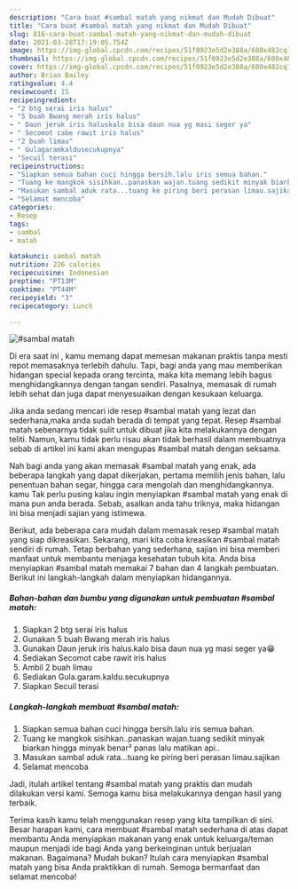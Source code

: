 ```yaml
---
description: "Cara buat #sambal matah yang nikmat dan Mudah Dibuat"
title: "Cara buat #sambal matah yang nikmat dan Mudah Dibuat"
slug: 816-cara-buat-sambal-matah-yang-nikmat-dan-mudah-dibuat
date: 2021-03-28T17:19:05.754Z
image: https://img-global.cpcdn.com/recipes/51f0923e5d2e388a/680x482cq70/sambal-matah-foto-resep-utama.jpg
thumbnail: https://img-global.cpcdn.com/recipes/51f0923e5d2e388a/680x482cq70/sambal-matah-foto-resep-utama.jpg
cover: https://img-global.cpcdn.com/recipes/51f0923e5d2e388a/680x482cq70/sambal-matah-foto-resep-utama.jpg
author: Brian Bailey
ratingvalue: 4.4
reviewcount: 15
recipeingredient:
- "2 btg serai iris halus"
- "5 buah Bwang merah iris halus"
- " Daun jeruk iris haluskalo bisa daun nua yg masi seger ya"
- " Secomot cabe rawit iris halus"
- "2 buah limau"
- " Gulagaramkaldusecukupnya"
- "Secuil terasi"
recipeinstructions:
- "Siapkan semua bahan cuci hingga bersih.lalu iris semua bahan."
- "Tuang ke mangkok sisihkan..panaskan wajan.tuang sedikit minyak biarkan hingga minyak benar² panas lalu matikan api.."
- "Masukan sambal aduk rata...tuang ke piring beri perasan limau.sajikan"
- "Selamat mencoba"
categories:
- Resep
tags:
- sambal
- matah

katakunci: sambal matah 
nutrition: 226 calories
recipecuisine: Indonesian
preptime: "PT13M"
cooktime: "PT44M"
recipeyield: "3"
recipecategory: Lunch

---
```



![#sambal matah](https://img-global.cpcdn.com/recipes/51f0923e5d2e388a/680x482cq70/sambal-matah-foto-resep-utama.jpg)

Di era  saat ini , kamu memang dapat memesan makanan praktis tanpa mesti repot memasaknya terlebih dahulu. Tapi, bagi anda yang mau memberikan hidangan special kepada orang tercinta, maka kita memang lebih bagus menghidangkannya dengan tangan sendiri. Pasalnya, memasak di rumah lebih sehat dan juga dapat menyesuaikan dengan kesukaan keluarga.

Jika anda sedang mencari ide resep #sambal matah yang lezat dan sederhana,maka anda sudah berada di tempat yang tepat. Resep #sambal matah  sebenarnya tidak sulit untuk dibuat jika kita melakukannya dengan teliti. Namun, kamu tidak perlu risau akan tidak berhasil dalam membuatnya 
sebab di artikel ini kami akan mengupas #sambal matah dengan seksama.  



Nah bagi anda yang akan memasak #sambal matah yang enak, ada beberapa langkah yang dapat dikerjakan, pertama memilih jenis bahan, lalu penentuan bahan segar, hingga cara mengolah dan menghidangkannya. kamu Tak perlu pusing kalau ingin menyiapkan #sambal matah yang enak di mana pun anda berada. Sebab, asalkan anda  tahu triknya, maka hidangan ini bisa menjadi sajian yang istimewa.

Berikut, ada beberapa cara mudah dalam memasak resep #sambal matah yang siap dikreasikan. Sekarang, mari kita coba kreasikan #sambal matah sendiri di rumah. Tetap berbahan yang sederhana, sajian ini bisa memberi manfaat untuk membantu menjaga kesehatan tubuh kita. Anda bisa menyiapkan #sambal matah memakai 7 bahan dan 4 langkah pembuatan. Berikut ini langkah-langkah dalam menyiapkan hidangannya.

<!--inarticleads1-->

##### Bahan-bahan dan bumbu yang digunakan untuk pembuatan #sambal matah:

1. Siapkan 2 btg serai iris halus
1. Gunakan 5 buah Bwang merah iris halus
1. Gunakan  Daun jeruk iris halus.kalo bisa daun nua yg masi seger ya😁
1. Sediakan  Secomot cabe rawit iris halus
1. Ambil 2 buah limau
1. Sediakan  Gula.garam.kaldu.secukupnya
1. Siapkan Secuil terasi




<!--inarticleads2-->

##### Langkah-langkah membuat #sambal matah:

1. Siapkan semua bahan cuci hingga bersih.lalu iris semua bahan.
1. Tuang ke mangkok sisihkan..panaskan wajan.tuang sedikit minyak biarkan hingga minyak benar² panas lalu matikan api..
1. Masukan sambal aduk rata...tuang ke piring beri perasan limau.sajikan
1. Selamat mencoba




Jadi, itulah artikel tentang  #sambal matah  yang praktis dan mudah dilakukan versi kami. Semoga kamu bisa melakukannya dengan hasil yang terbaik. 

Terima kasih kamu telah menggunakan resep yang kita tampilkan di sini. Besar harapan kami, cara membuat  #sambal matah sederhana di atas dapat membantu Anda menyiapkan makanan yang enak untuk keluarga/teman maupun menjadi ide bagi Anda yang berkeinginan untuk berjualan makanan. Bagaimana? Mudah bukan? Itulah cara menyiapkan #sambal matah yang bisa Anda praktikkan di rumah. Semoga bermanfaat dan selamat mencoba!

